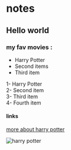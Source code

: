 # notes

## Hello world 

### my fav movies :

+ Harry Potter 
+ Second items 
+ Third item



1- Harry Potter  
2- Second item  
3- Third item  
4- Fourth item 


  #### links  
   [more about harry potter](https://www.imdb.com/title/tt1201607/)  


    
  ![harry potter](https://m.media-amazon.com/images/M/MV5BMGVmMWNiMDktYjQ0Mi00MWIxLTk0N2UtN2ZlYTdkN2IzNDNlXkEyXkFqcGdeQXVyODE5NzE3OTE@._V1_.jpg)  
    
    
   
